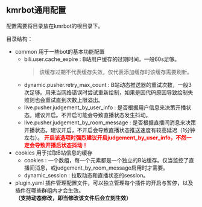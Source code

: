 ## kmrbot通用配置

配置需要将目录放在kmrbot的根目录下。

目录结构：
* common 用于一些bot的基本功能配置
  * bili.user.cache_expire : B站用户缓存的过期时间，一般60s足够。
    > 该缓存过期不代表缓存失效，仅代表添加缓存时该缓存需要刷新。
  * dynamic.pusher.retry_max_count : B站动态推送器的重试次数，一般3次足够。用来当网络错误时尝试重新绘制，如果是因代码原因导致绘制失败则也会重试直到次数上限溢出。
  * live.pusher.judgement_by_user_info : 是否根据用户信息来决策开播状态。建议开启。不开启可能会导致直播状态发生抖动。
  * live.pusher.judgement_by_room_message : 是否根据直播间消息来决策开播状态。建议开启，不开启会导致直播状态推送速度有较高延迟（1分钟左右）。<font color="red"> **开启该选项时强烈建议开启judgement_by_user_info，不然一定会导致开播后状态抖动！** </font>
* cookies 用于拉取B站信息的缓存
  * cookies : 一个数组，每一个元素都是一个独立的B站缓存。仅当监控了直播间消息，或judgement_by_room_message启用时才需要。
  * dynamic_session : 拉取动态和直播状态的session。
* plugin.yaml 插件管理配置文件，可以独立管理每个插件的开启与暂停，以及插件在哪些群组内才会生效。**（支持动态修改，即当修改该文件后会立刻生效）**
